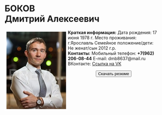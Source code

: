 <h1>БОКОВ
<br>Дмитрий Алексеевич</h1>
<p><img src="1_MG_3769.jpg" align="left" style=" border: 6px solid #ffffff;">
<b>Краткая информация:</b>
Дата рождения:		   17 июня 1978 г.
Место проживания:	   г.Ярославль
Семейное положение/дети:   Не женат/сын 2012 г.р.
<br><b>Контакты:</b>
Мобильный телефон:	<strong>+7(962) 206-08-44</strong>
E-mail: 		dmb8637@mail.ru
ВКонтакте:  <a HREF="https://vk.com/id32994005" target="_blank">Ссылка на VK</a>
</p>
<p align="center"><a href="anketa_D_A_Bokov.docx"><button>Скачать резюме</button></a></p>
